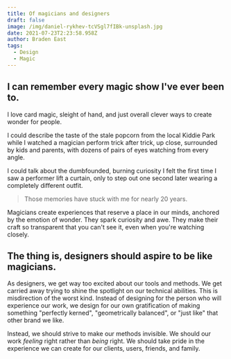 ```yaml
---
title: Of magicians and designers
draft: false
image: /img/daniel-rykhev-tcVSgl7fIBk-unsplash.jpg
date: 2021-07-23T2:23:58.958Z
author: Braden East
tags:
  - Design
  - Magic
---
```



## I can remember every magic show I've ever been to.

I love card magic, sleight of hand, and just overall clever ways to create wonder for people.

I could describe the taste of the stale popcorn from the local Kiddie Park while I watched a magician perform trick after trick, up close, surrounded by kids and parents, with dozens of pairs of eyes watching from every angle.

I could talk about the dumbfounded, burning curiosity I felt the first time I saw a performer lift a curtain, only to step out one second later wearing a completely different outfit.

> Those memories have stuck with me for nearly 20 years.

Magicians create experiences that reserve a place in our minds, anchored by the emotion of wonder. They spark curiosity and awe. They make their craft so transparent that you can't see it, even when you're watching closely.


## The thing is, designers should aspire to be like magicians.

As designers, we get way too excited about our tools and methods. We get carried away trying to shine the spotlight on our technical abilities. This is misdirection of the worst kind. Instead of designing for the person who will experience our work, we design for our own gratification of making something "perfectly kerned", "geometrically balanced", or "just like" that other brand we like.

Instead, we should strive to make our methods invisible. We should our work *feeling* right rather than *being* right. We should take pride in the experience we can create for our clients, users, friends, and family.